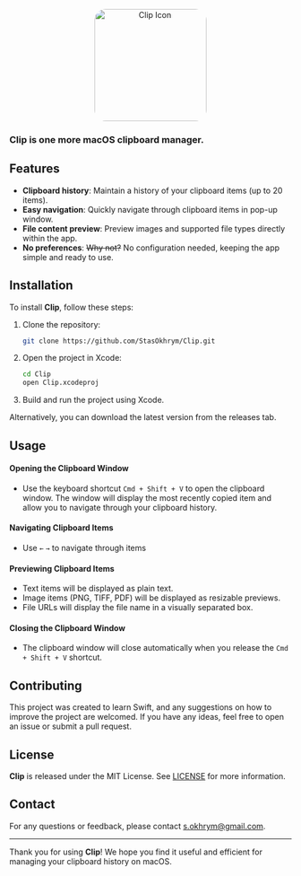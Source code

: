 <p align="center">
  <img src="https://github.com/StasOkhrym/Clip/blob/main/Assets.xcassets/AppIcon.appiconset/256-mac.png" alt="Clip Icon" width="200" style="border-radius: 20px;">
</p>

### Clip is one more macOS clipboard manager.

## Features

- **Clipboard history**: Maintain a history of your clipboard items (up to 20 items).
- **Easy navigation**: Quickly navigate through clipboard items in pop-up window.
- **File content preview**: Preview images and supported file types directly within the app.
- **No preferences**: ~~Why not?~~ No configuration needed, keeping the app simple and ready to use.

## Installation

To install **Clip**, follow these steps:

1. Clone the repository:
    ```bash
    git clone https://github.com/StasOkhrym/Clip.git
    ```
2. Open the project in Xcode:
    ```bash
    cd Clip
    open Clip.xcodeproj
    ```
3. Build and run the project using Xcode.

Alternatively, you can download the latest version from the releases tab.


## Usage

#### Opening the Clipboard Window

- Use the keyboard shortcut `Cmd + Shift + V` to open the clipboard window. The window will display the most recently copied item and allow you to navigate through your clipboard history.

#### Navigating Clipboard Items

- Use `←` `→` to navigate through items


#### Previewing Clipboard Items

- Text items will be displayed as plain text.
- Image items (PNG, TIFF, PDF) will be displayed as resizable previews.
- File URLs will display the file name in a visually separated box.

#### Closing the Clipboard Window

- The clipboard window will close automatically when you release the `Cmd + Shift + V` shortcut.

## Contributing

This project was created to learn Swift, and any suggestions on how to improve the project are welcomed. If you have any ideas, feel free to open an issue or submit a pull request.

## License

**Clip** is released under the MIT License. See [LICENSE](LICENSE) for more information.

## Contact

For any questions or feedback, please contact [s.okhrym@gmail.com](mailto:s.okhrym@gmail.com).

---

Thank you for using **Clip**! We hope you find it useful and efficient for managing your clipboard history on macOS.
